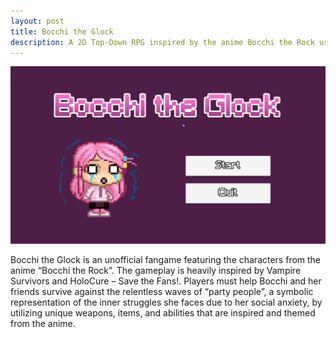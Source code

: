 ```yaml
---
layout: post
title: Bocchi the Glock
description: A 2D Top-Down RPG inspired by the anime Bocchi the Rock using Unity
---
```

![Menu Screen](/assets/images/game_menu.png)

Bocchi the Glock is an unofficial fangame featuring the characters from the anime “Bocchi the Rock”. The gameplay is heavily inspired by Vampire Survivors and HoloCure – Save the Fans!. Players must help Bocchi and her friends survive against the relentless waves of “party people”, a symbolic representation of the inner struggles she faces due to her social anxiety, by utilizing unique weapons, items, and abilities that are inspired and themed from the anime.
